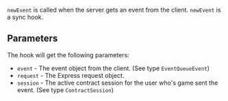 `newEvent` is called when the server gets an event from the client.
`newEvent` is a sync hook.

## Parameters

The hook will get the following parameters:

-   `event` - The event object from the client. (See type `EventQueueEvent`)
-   `request` - The Express request object.
-   `session` - The active contract session for the user who's game sent the event. (See type `ContractSession`)
